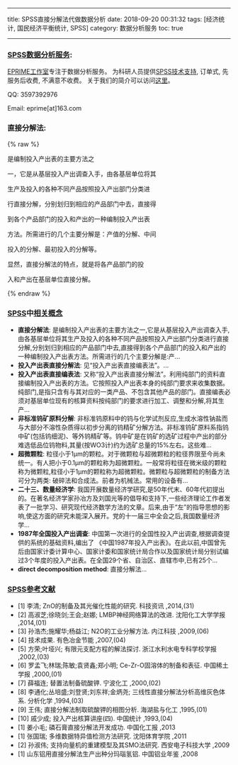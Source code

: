 
---
title: SPSS直接分解法代做数据分析
date: 2018-09-20 00:31:32
tags: [经济统计, 国民经济平衡统计, SPSS]
category: 数据分析服务
toc: true

---



<span></span>
<!-- more -->

### [SPSS](/tags/SPSS/)[数据分析服务](/categories/数据分析服务/):
[EPRIME工作室](http://eprime.cn/)专注于数据分析服务。
为科研人员提供[SPSS技术支持](http://eprime.cn/2018/08/18/EPRIME工作室SPSS代做服务详情/), 订单式, 先服务后收费, 不满意不收费。
关于我们的简介可以访问[这里](http://eprime.cn/2018/08/17/关于EPRIME工作室/)。

QQ: 3597392976

Email: eprime[at]163.com



### 直接分解法:

{% raw %}
<div class="p1">是编制投入产出表的主要方法之
一，它是从基层投入产出调查入手，由各基层单位将其
生产及投入的各种不同产品按照投入产出部门分类进
行直接分解，分别划归到相应的产品部门中去，直接得
到各个产品部门的投入和产出的一种编制投入产出表
方法。所需进行的几个主要分解是：产值的分解、中间
投入的分解、最初投入的分解等。
<p>显然，直接分解法的特点，就是将各产品部门的投
入和产出在基层单位直接分解。</p></div>
{% endraw %}



### [SPSS](/tags/SPSS/)中[相关概念](/categories/数据分析服务)

- **直接分解法**: 是编制投入产出表的主要方法之一,它是从基层投入产出调查入手,由各基层单位将其生产及投入的各种不同产品按照投入产出部门分类进行直接分解,分别划归到相应的产品部门中去,直接得到各个产品部门的投入和产出的一种编制投入产出表方法。所需进行的几个主要分解是:产...
- **投入产出表直接分解法**: 见“投入产出表直接编表法”。...
- **投入产出表直接编表法**: 又称“投入产出表直接分解法”。利用纯部门的资料直接编制投入产出表的方法。它按照投入产出表本身的纯部门要求来收集数据。纯部门,是指只含有与其对应的一类产品、不包含其他产品的部门。直接编表必须对基层单位现有的核算资料按纯部门的要求进行加工、调整和分解,将其生产...
- **非标准钨矿原料分解**: 非标准钨原料中的钨与化学试剂反应,生成水溶性钠盐而与大部分不溶性杂质得以初步分离的钨精矿分解方法。非标准钨矿原料系指钨中矿(包括钨细泥)、等外钨精矿等。钨中矿是在钨矿的选矿过程中产出的部分难选低品位钨物料,其量(按WO3计)约为选矿总量的15%左右。这些难...
- **超微颗粒**: 粒径小于1μm的颗粒。对于微颗粒与超微颗粒的粒径界限至今尚未统一。有人把小于0.1μm的颗粒称为超微颗粒。一般常将粒径在微米级的颗粒称为微颗粒,粒径小于1μm的颗粒称为超微颗粒。微颗粒与超微颗粒的制备方法可分为两类: 破碎法和合成法。前者为机械法。常用的设备有...
- **二十三、数量经济学**: 我国开展数量经济学研究,是50年代末、60年代初提出的。在著名经济学家孙冶方及刘国光等的倡导和支持下,一些经济理论工作者发表了一批学习、研究现代经济数学方法的文章。后来,由于“左”的指导思想的影响,使这方面的研究未能深入展开。党的十一届三中全会之后,我国数量经济学...
- **1987年全国投入产出调查**: 中国第一次进行的全国性投入产出调查,根据调查提供的系统的基础资料,编出了 《中国1987年投入产出表》。在此以前,中国曾先后由国家计委计算中心、国家计委和国家统计局合作以及国家统计局分别试编过3个年度的投入产出表。在全国29个省、自治区、直辖市中,已有25个...
- **direct decomposition method**: 直接分解法...


### [SPSS](/tags/SPSS/)[参考文献](/categories/数据分析服务/)

- [1]  李清; ZnO的制备及其光催化性能的研究. 科技资讯 ,2014,(31)
- [2]  高淑芝;徐晓剑;王会;赵娜; LMBP神经网络算法的改进. 沈阳化工大学学报 ,2014,(01)
- [3]  孙浩杰;施耀华;杨益江; N2O的工业分解方法. 内江科技 ,2009,(06)
- [4]   技术成果. 有色冶金节能 ,2007,(04)
- [5]  方荣;叶垭兴; 有限元支配方程的解法探讨. 浙江水利水电专科学校学报 ,2002,(03)
- [6]  罗孟飞;林瑞;陈敏;袁贤鑫;郑小明; Ce-Zr-O固溶体的制备和表征. 中国稀土学报 ,2000,(01)
- [7]  薛福连; 替置法制备硫酸钾. 宁波化工 ,2000,(02)
- [8]  李通化;丛培盛;刘登贤;刘东祥;金炳尧; 三线性直接分解法分析高维灰色体系. 分析化学 ,1994,(03)
- [9]  王伟; 直接分解法制取硫酸钾的相图分析. 海湖盐与化工 ,1995,(01)
- [10]  戚少成; 投入产出核算讲座(四). 中国统计 ,1993,(04)
- [1]  姜小毛; 磷石膏直接分解法开发成功. 中国化工报 ,2013
- [1]  张国瑞; 多维数据特异值检测方法研究. 沈阳体育学院 ,2011
- [2]  孙淑伟; 支持向量机的重建模型及其SMO法研究. 西安电子科技大学 ,2009
- [1]   山东铝用直接分解法生产出种分玛瑙氢铝. 中国铝业年鉴 ,2008



